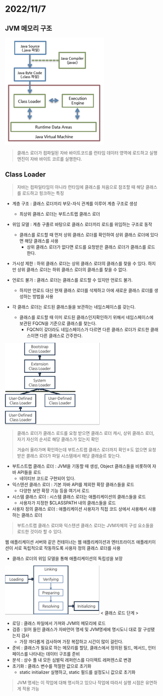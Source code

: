 # 2022/11/7

## JVM 메모리 구조

![img_1.png](../../Img/img_1.png)


> 클래스 로더가 컴파일된 자바 바이트코드를 런타임 데이터 영역에 로드하고 실행 엔진이 자바 바이트 코르를 실행한다.

## Class Loader

> 자바는 컴파일타임이 아니라 런타임에 클래스를 처음으로 참조할 때 해당 클래스를 로드하고 힝크하는 특징

- 계층 구조 : 클래스 로더끼리 부모-자식 관계를 이루어 계층 구조로 생성
  - 최상위 클래스 로더는 부트스트랩 클래스 로더
- 위임 모델 : 계층 구졸르 바탕으로 클래스 로더끼리 로드를 위임하는 구조로 동작
  - 클래스를 로드할 때 먼저 상위 클래스 로더를 확인하여 상위 클래스 로더에 있다면 해당 클래스를 사용
    - 상위 클래스 로더가 없다면 로드를 요청받은 클래스 로더가 클래스를 로드한다.
- 가시성 제한 : 하위 클래스 로더는 상위 클래스 로더의 클래스를 찾을 수 있다. 하지만 상위 클래스 로더는 하위 클래스 로더의 클래스를 찾을 수 없다.
- 언로드 불가 : 클래스 로더는 클래스를 로드할 수 있지만 언로드 불가.
  - 하지만 언로드 대신 현재 클래스 로더를 삭제하고 아에 새로운 클래스 로더를 생성하는 방법을 사용

- 각 클래스 로더는 로드된 클래스들을 보관하는 네임스페이스를 갖는다.
   - 클래스를 로드할 때 이미 로드된 클래스인지확인하기 위해서 네임스페이스에 보관된 FQCN을 기준으로 클래스를 찾는다.
      - FQCN이 갖더라도 네임스페이스가 다르면 다른 클래스 로더가 로드한 클래스이면 다른 클래스로 간주한다.

![img_2.png](../../Img/img_2.png)

> 클래스 로더가 클래스 로드를 요청 받으면 클래스 로더 캐시, 상위 클래스 로더, 자기 자신의 순서로
> 해당 클래스가 있는지 확인
> 
> 거슬러 올라가며 확인하는데 부트스트랩 클래스 로더까지 확인ㅎ도 없으면 요청 받은 콜래스 
> 로더가 파일 시스템에서 해당 클래슬르 찾는다.

- 부트스트랩 클래스 로더 : JVM을 기동할 때 생성, Object 클래스들을 비롯하여 자바 API들을 로드
  - 네이티브 코드로 구현되어 있다.
- 익스텐션 클래스 로더 : 기본 자바 API를 제외한 확장 클래스들을 로드
  - 다양한 보안 확장 기능 등을 여기서 로드
- 시스템 클래스 로더 : 시스템 클래스 로더는 애플리케이션의 클래스들을 로드
  - 사용자가 지정한 $CLASSPATH 내의 클래스들을 로드
- 사용자 정의 클래스 로더 : 애플리케이션 사용자가 직접 코드 상에서 사용해서 사용하는 클래스 로더

> 부트스트랩 클래스 로더와 익스텐션 클래스 로더는 JVM자체의 구성 요소들을 로드한 것이라 할 수 있다.

웹 애플리케이션 서버와 같은 컨테이너는 웹 애플리케이션과 엔터프라이즈 애플레키이션이 서로 독립적으로 작동하도록
사용자 정의 클래스 로더를 사용
- 클래스 로더의 위임 모델을 통해 애플리케이션의 독립성을 보장

![img_3.png](../../Img/img_3.png)
< 클래스 로드 단계 >

- 로딩 : 클래스 파일에서 가져와 JVM의 메모리에 로드
- 검증 : 읽어 들인 클래스가 자바언어 명세 및 JVM명세에 명시도니 대로 잘 구성됐는지 검사 
  - 가장 까다롭게 검사하며 가장 복잡하고 시간이 많이 걸린다.
- 준비 : 클래스가 필요로 하는 메모리를 할당, 클래스에서 정의된 필드, 메서드, 인터페이스를 나타내는 데이터 구조를 준비
- 분석 : 상수 풀 내 모든 심벌릭 레퍼런스를 다이렉트 레퍼렌스로 변경
- 초기화 : 클래스 변수를 적절한 값으로 초기화
  - static initializer 실행하고, static 필드를 설정도니 값으로 초기화
> JVM 명세는 이 작업에 대해 명시하고 있으나 작업에 따라서 실행 시점은 유연하게 적용 가능